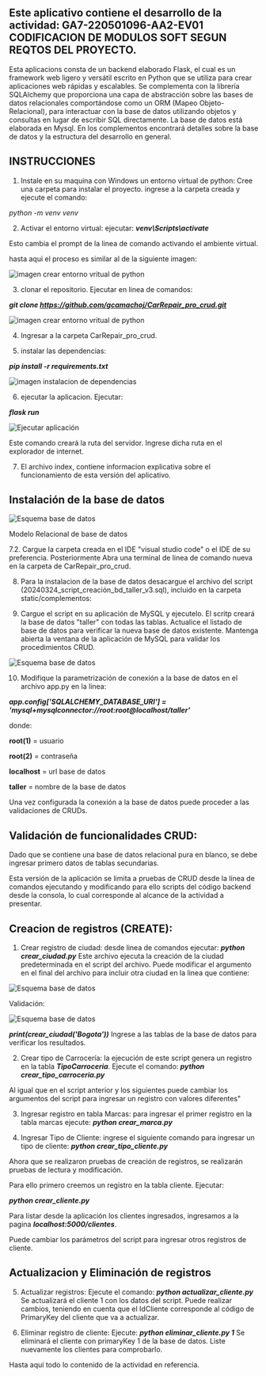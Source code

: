 ## Este aplicativo contiene el desarrollo de la actividad: GA7-220501096-AA2-EV01 CODIFICACION DE MODULOS  SOFT SEGUN REQTOS DEL PROYECTO.

Esta aplicacions consta de un backend elaborado Flask, el cual es un framework web ligero y versátil escrito en Python que se utiliza para crear aplicaciones web rápidas y escalables. Se complementa con la librería SQLAlchemy que proporciona una capa de abstracción sobre las bases de datos relacionales comportándose como un ORM (Mapeo Objeto-Relacional), para  interactuar con la base de datos utilizando objetos y consultas en lugar de escribir SQL directamente. La base de datos está elaborada en Mysql. En los complementos encontrará detalles sobre la base de datos y la estructura del desarrollo en general.


## INSTRUCCIONES 

1. Instale en su maquina con Windows un entorno virtual de python:
Cree una carpeta para instalar el proyecto. ingrese a la carpeta creada y ejecute el comando:

*python -m venv venv*

2. Activar el entorno virtual:
ejecutar: 
***venv\Scripts\activate***

Esto cambia el prompt de la linea de comando activando el ambiente virtual.

hasta aqui el proceso es similar al de la siguiente imagen:

![imagen crear entorno vritual de python](static/complementos/crear_entorno_python.PNG)

3. clonar el repositorio. Ejecutar en linea de comandos:

***git clone https://github.com/gcamachoj/CarRepair_pro_crud.git***

![imagen crear entorno vritual de python](static/complementos/clonar_repositorio.PNG)

4. Ingresar a la carpeta CarRepair_pro_crud.

5. instalar las dependencias:

***pip install -r requirements.txt***

![imagen instalacion de dependencias](static/complementos/instalar_dependencias.PNG)


6. ejecutar la aplicacion. Ejecutar:

***flask run***

![Ejecutar aplicación](static/complementos/instalar_dependencias.PNG)

Este comando creará la ruta del servidor. Ingrese dicha ruta en el explorador de internet.

7. El archivo index, contiene informacion explicativa sobre el funcionamiento de esta versión del aplicativo.

## Instalación de la base de datos ##


![Esquema base de datos](static/complementos/ESQUEMA%20RELACIONAL%20DE%20BASE%20DE%20DATOS.png)
<figcaption>Modelo Relacional de base de datos</figcaption>

7.2. Cargue la carpeta creada en el IDE "visual studio code" o el IDE de su preferencia. Posteriormente Abra una terminal de linea de comando nueva en la carpeta de CarRepair_pro_crud.

8. Para la instalacion de la base de datos desacargue el archivo del script (20240324_script_creación_bd_taller_v3.sql), incluido en la carpeta static/complementos:

9. Cargue el script en su aplicación de MySQL y ejecutelo. El scritp creará la base de datos "taller" con todas las tablas.  Actualice el listado de base de datos para verificar la nueva base de datos existente. Mantenga abierta la ventana de la aplicación de MySQL para validar los procedimientos CRUD.

![Esquema base de datos](static/complementos/cargar_script_sql.PNG)

10. Modifique la parametrización de conexión a la base de datos en el archivo app.py en la linea:

***app.config['SQLALCHEMY_DATABASE_URI'] = 'mysql+mysqlconnector://root:root@localhost/taller'***  

donde:

**root(1)** = usuario

**root(2)** = contraseña

**localhost** = url base de datos

**taller** = nombre de la base de datos

Una vez configurada la conexión a la base de datos puede proceder a las validaciones de CRUDs.

## Validación de funcionalidades CRUD: ##

Dado que se contiene una base de datos relacional pura en blanco, se debe ingresar primero datos de tablas secundarias.

Esta versión de la aplicación se limita a pruebas de CRUD desde la línea de comandos ejecutando y modificando para ello scripts del código backend desde la consola, lo cual corresponde al alcance de la actividad a presentar.

## Creacion de registros (CREATE): ##
1. Crear registro de ciudad:
desde linea de comandos ejecutar:
***python crear_ciudad.py***
Este archivo ejecuta la creación de la ciudad predeterminada en el script del archivo. Puede modificar el argumento en el final del archivo para incluir otra ciudad en la linea que contiene:

![Esquema base de datos](static/complementos/comando_crear_ciudad.PNG)

Validación:

![Esquema base de datos](static/complementos/crear_ciudad_validacion.PNG)


***print(crear_ciudad('Bogota'))***
Ingrese a las tablas de la base de datos para verificar los resultados.

2. Crear tipo de Carrocería: la ejecución de este script genera un registro en la tabla ***TipoCarroceria***. Ejecute el comando: 
***python crear_tipo_carroceria.py***

Al igual que en el script anterior y los siguientes puede cambiar los argumentos del script para ingresar un registro con valores diferentes"

3. Ingresar registro en tabla Marcas:  para ingresar el primer registro en la tabla marcas ejecute:
***python crear_marca.py***

4. Ingresar Tipo de Cliente: ingrese el siguiente comando para ingresar un tipo de cliente:
***python crear_tipo_cliente.py***

Ahora que se realizaron pruebas de creación de registros, se realizarán pruebas de lectura y modificación.

Para ello primero creemos un registro en la tabla cliente. Ejecutar:

***python crear_cliente.py***

Para listar desde la aplicación los clientes ingresados, ingresamos a la pagina ***localhost:5000/clientes***.

Puede cambiar los parámetros del script para ingresar otros registros de cliente.

## Actualizacion y Eliminación de registros ##
5. Actualizar registros:
Ejecute el comando:
***python actualizar_cliente.py*** 
Se actualizará el cliente 1 con los datos del script. Puede realizar cambios, teniendo en cuenta que el IdCliente corresponde al código de PrimaryKey del cliente que va a actualizar.

6. Eliminar registro de cliente:
Ejecute:
***python eliminar_cliente.py 1***
Se eliminará el cliente con primaryKey 1 de la base de datos. Liste nuevamente los clientes para comprobarlo.


Hasta aquí todo lo contenido de la actividad en referencia.
